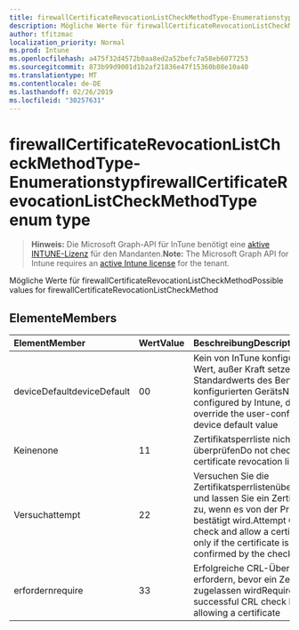 ```yaml
---
title: firewallCertificateRevocationListCheckMethodType-Enumerationstyp
description: Mögliche Werte für firewallCertificateRevocationListCheckMethod
author: tfitzmac
localization_priority: Normal
ms.prod: Intune
ms.openlocfilehash: a475f32d4572b0aa8ed2a52befc7a58eb6077253
ms.sourcegitcommit: 873b99d9001d1b2af21836e47f15360b08e10a40
ms.translationtype: MT
ms.contentlocale: de-DE
ms.lasthandoff: 02/26/2019
ms.locfileid: "30257631"
---
```

# <a name="firewallcertificaterevocationlistcheckmethodtype-enum-type"></a><span data-ttu-id="62c61-103">firewallCertificateRevocationListCheckMethodType-Enumerationstyp</span><span class="sxs-lookup"><span data-stu-id="62c61-103">firewallCertificateRevocationListCheckMethodType enum type</span></span>

> <span data-ttu-id="62c61-104">**Hinweis:** Die Microsoft Graph-API für InTune benötigt eine [aktive INTUNE-Lizenz](https://go.microsoft.com/fwlink/?linkid=839381) für den Mandanten.</span><span class="sxs-lookup"><span data-stu-id="62c61-104">**Note:** The Microsoft Graph API for Intune requires an [active Intune license](https://go.microsoft.com/fwlink/?linkid=839381) for the tenant.</span></span>

<span data-ttu-id="62c61-105">Mögliche Werte für firewallCertificateRevocationListCheckMethod</span><span class="sxs-lookup"><span data-stu-id="62c61-105">Possible values for firewallCertificateRevocationListCheckMethod</span></span>

## <a name="members"></a><span data-ttu-id="62c61-106">Elemente</span><span class="sxs-lookup"><span data-stu-id="62c61-106">Members</span></span>
|<span data-ttu-id="62c61-107">Element</span><span class="sxs-lookup"><span data-stu-id="62c61-107">Member</span></span>|<span data-ttu-id="62c61-108">Wert</span><span class="sxs-lookup"><span data-stu-id="62c61-108">Value</span></span>|<span data-ttu-id="62c61-109">Beschreibung</span><span class="sxs-lookup"><span data-stu-id="62c61-109">Description</span></span>|
|:---|:---|:---|
|<span data-ttu-id="62c61-110">deviceDefault</span><span class="sxs-lookup"><span data-stu-id="62c61-110">deviceDefault</span></span>|<span data-ttu-id="62c61-111">0</span><span class="sxs-lookup"><span data-stu-id="62c61-111">0</span></span>|<span data-ttu-id="62c61-112">Kein von InTune konfigurierter Wert, außer Kraft setzen des Standardwerts des Benutzer konfigurierten Geräts</span><span class="sxs-lookup"><span data-stu-id="62c61-112">No value configured by Intune, do not override the user-configured device default value</span></span>|
|<span data-ttu-id="62c61-113">Keine</span><span class="sxs-lookup"><span data-stu-id="62c61-113">none</span></span>|<span data-ttu-id="62c61-114">1</span><span class="sxs-lookup"><span data-stu-id="62c61-114">1</span></span>|<span data-ttu-id="62c61-115">Zertifikatsperrliste nicht überprüfen</span><span class="sxs-lookup"><span data-stu-id="62c61-115">Do not check certificate revocation list</span></span>|
|<span data-ttu-id="62c61-116">Versuch</span><span class="sxs-lookup"><span data-stu-id="62c61-116">attempt</span></span>|<span data-ttu-id="62c61-117">2</span><span class="sxs-lookup"><span data-stu-id="62c61-117">2</span></span>|<span data-ttu-id="62c61-118">Versuchen Sie die Zertifikatsperrlistenüberprüfung und lassen Sie ein Zertifikat nur zu, wenn es von der Prüfung bestätigt wird.</span><span class="sxs-lookup"><span data-stu-id="62c61-118">Attempt CRL check and allow a certificate only if the certificate is confirmed by the check</span></span>|
|<span data-ttu-id="62c61-119">erfordern</span><span class="sxs-lookup"><span data-stu-id="62c61-119">require</span></span>|<span data-ttu-id="62c61-120">3</span><span class="sxs-lookup"><span data-stu-id="62c61-120">3</span></span>|<span data-ttu-id="62c61-121">Erfolgreiche CRL-Überprüfung erfordern, bevor ein Zertifikat zugelassen wird</span><span class="sxs-lookup"><span data-stu-id="62c61-121">Require a successful CRL check before allowing a certificate</span></span>|




